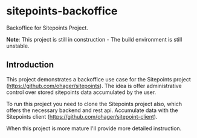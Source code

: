 # sitepoints-backoffice
Backoffice for Sitepoints Project.

__Note__: This project is still in construction - The build environment is still unstable.


## Introduction

This project demonstrates a backoffice use case for the Sitepoints project (https://github.com/ohager/sitepoints).
The idea is offer administrative control over stored sitepoints data accumulated by the user.

To run this project you need to clone the Sitepoints project also, which offers the necessary backend and rest api.
Accumulate data with the Sitepoints client (https://github.com/ohager/sitepoint-client).

When this project is more mature I'll provide more detailed instruction.

